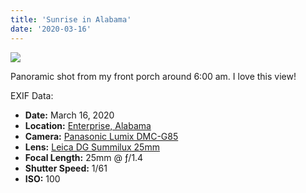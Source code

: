 ```yaml
---
title: 'Sunrise in Alabama'
date: '2020-03-16'
---
```


![](images/20200316-20200316-P1150346-Pano-1920x630.jpg)

Panoramic shot from my front porch around 6:00 am. I love this view!

EXIF Data:

- **Date:** March 16, 2020
- **Location:** [Enterprise, Alabama](https://en.wikipedia.org/wiki/Enterprise,_Alabama)
- **Camera:** [Panasonic Lumix DMC-G85](https://amzn.to/37zCjXB)
- **Lens:** [Leica DG Summilux 25mm](https://amzn.to/3eaK4pq)
- **Focal Length:** 25mm @ ƒ/1.4
- **Shutter Speed:** 1/61
- **ISO:** 100
